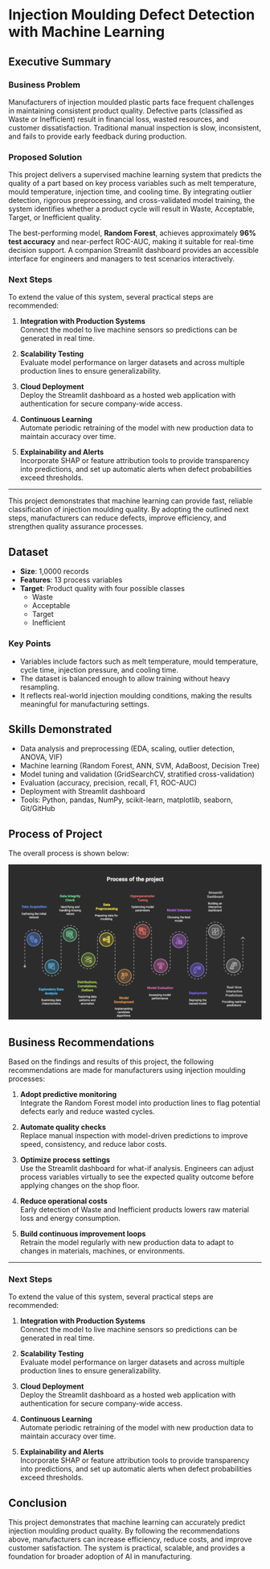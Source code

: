 # Injection Moulding Defect Detection with Machine Learning

## Executive Summary

### Business Problem
Manufacturers of injection moulded plastic parts face frequent challenges in maintaining consistent product quality. Defective parts (classified as Waste or Inefficient) result in financial loss, wasted resources, and customer dissatisfaction. Traditional manual inspection is slow, inconsistent, and fails to provide early feedback during production.

### Proposed Solution
This project delivers a supervised machine learning system that predicts the quality of a part based on key process variables such as melt temperature, mould temperature, injection time, and cooling time. By integrating outlier detection, rigorous preprocessing, and cross-validated model training, the system identifies whether a product cycle will result in Waste, Acceptable, Target, or Inefficient quality.  

The best-performing model, **Random Forest**, achieves approximately **96% test accuracy** and near-perfect ROC-AUC, making it suitable for real-time decision support. A companion Streamlit dashboard provides an accessible interface for engineers and managers to test scenarios interactively.

### Next Steps
To extend the value of this system, several practical steps are recommended:

1. **Integration with Production Systems**  
   Connect the model to live machine sensors so predictions can be generated in real time.

2. **Scalability Testing**  
   Evaluate model performance on larger datasets and across multiple production lines to ensure generalizability.

3. **Cloud Deployment**  
   Deploy the Streamlit dashboard as a hosted web application with authentication for secure company-wide access.

4. **Continuous Learning**  
   Automate periodic retraining of the model with new production data to maintain accuracy over time.

5. **Explainability and Alerts**  
   Incorporate SHAP or feature attribution tools to provide transparency into predictions, and set up automatic alerts when defect probabilities exceed thresholds.

---

This project demonstrates that machine learning can provide fast, reliable classification of injection moulding quality. By adopting the outlined next steps, manufacturers can reduce defects, improve efficiency, and strengthen quality assurance processes.

## Dataset

- **Size**: 1,0000 records  
- **Features**: 13 process variables  
- **Target**: Product quality with four possible classes  
  - Waste  
  - Acceptable  
  - Target  
  - Inefficient  

### Key Points
- Variables include factors such as melt temperature, mould temperature, cycle time, injection pressure, and cooling time.  
- The dataset is balanced enough to allow training without heavy resampling.  
- It reflects real-world injection moulding conditions, making the results meaningful for manufacturing settings.

## Skills Demonstrated

- Data analysis and preprocessing (EDA, scaling, outlier detection, ANOVA, VIF)  
- Machine learning (Random Forest, ANN, SVM, AdaBoost, Decision Tree)  
- Model tuning and validation (GridSearchCV, stratified cross-validation)  
- Evaluation (accuracy, precision, recall, F1, ROC-AUC)  
- Deployment with Streamlit dashboard  
- Tools: Python, pandas, NumPy, scikit-learn, matplotlib, seaborn, Git/GitHub


## Process of Project

The overall process is shown below:

![Project Process](image.png)

## Business Recommendations

Based on the findings and results of this project, the following recommendations are made for manufacturers using injection moulding processes:

1. **Adopt predictive monitoring**  
   Integrate the Random Forest model into production lines to flag potential defects early and reduce wasted cycles.

2. **Automate quality checks**  
   Replace manual inspection with model-driven predictions to improve speed, consistency, and reduce labor costs.

3. **Optimize process settings**  
   Use the Streamlit dashboard for what-if analysis. Engineers can adjust process variables virtually to see the expected quality outcome before applying changes on the shop floor.

4. **Reduce operational costs**  
   Early detection of Waste and Inefficient products lowers raw material loss and energy consumption.

5. **Build continuous improvement loops**  
   Retrain the model regularly with new production data to adapt to changes in materials, machines, or environments.

---

### Next Steps
To extend the value of this system, several practical steps are recommended:

1. **Integration with Production Systems**  
   Connect the model to live machine sensors so predictions can be generated in real time.

2. **Scalability Testing**  
   Evaluate model performance on larger datasets and across multiple production lines to ensure generalizability.

3. **Cloud Deployment**  
   Deploy the Streamlit dashboard as a hosted web application with authentication for secure company-wide access.

4. **Continuous Learning**  
   Automate periodic retraining of the model with new production data to maintain accuracy over time.

5. **Explainability and Alerts**  
   Incorporate SHAP or feature attribution tools to provide transparency into predictions, and set up automatic alerts when defect probabilities exceed thresholds.


## Conclusion

This project demonstrates that machine learning can accurately predict injection moulding product quality. By following the recommendations above, manufacturers can increase efficiency, reduce costs, and improve customer satisfaction. The system is practical, scalable, and provides a foundation for broader adoption of AI in manufacturing.
